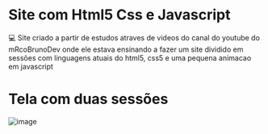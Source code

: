 # Site com Html5 Css e Javascript
 :computer: Site criado a partir de  estudos atraves de videos do canal do youtube do mRcoBrunoDev onde ele estava ensinando a fazer um site dividido em sessões
 com linguagens atuais do html5, css5 e uma pequena animacao em javascript
 
 
  # Tela com duas sessões
 
 ![image](https://user-images.githubusercontent.com/97040972/154802050-bfc89247-369e-425b-beee-5b4c8c56d0b7.png)

 
 
